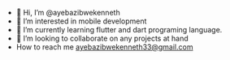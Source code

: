 - 👋 Hi, I’m @ayebazibwekenneth  
- 👀 I’m interested in mobile development 
- 🌱 I’m currently learning flutter and dart programing language.
- 💞️ I’m looking to collaborate on any projects at hand
- How to reach me ayebazibwekenneth33@gmail.com

<!---
ayebazibwekenneth/ayebazibwekenneth is a ✨ special ✨ repository because its `README.md` (this file) appears on your GitHub profile.
You can click the Preview link to take a look at your changes.
--->

